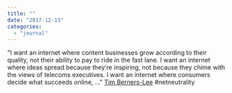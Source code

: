 ```yaml
---
title: ""
date: "2017-12-13"
categories: 
  - "journal"
---
```


"I want an internet where content businesses grow according to their quality, not their ability to pay to ride in the fast lane. I want an internet where ideas spread because they’re inspiring, not because they chime with the views of telecoms executives. I want an internet where consumers decide what succeeds online, ..." [Tim Berners-Lee](https://medium.com/@timberners_lee/act-now-to-save-the-internet-as-we-know-it-ccf47ce8b39f) #netneutrality
